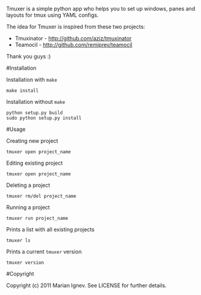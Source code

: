 Tmuxer is a simple python app who helps you to set up windows, panes and layouts for tmux using YAML configs.

The idea for Tmuxer is inspired from these two projects:

* Tmuxinator - http://github.com/aziz/tmuxinator
* Teamocil - http://github.com/remiprev/teamocil

Thank you guys :)

#Installation

Installation with `make`

    make install

Installation without `make`

    python setup.py build
    sudo python setup.py install 

#Usage

Creating new project

    tmuxer open project_name

Editing existing project

    tmuxer open project_name

Deleting a project

    tmuxer rm/del project_name

Running a project
    
    tmuxer run project_name

Prints a list with all existing projects

    tmuxer ls

Prints a current `tmuxer` version

    tmuxer version

#Copyright

Copyright (c) 2011 Marian Ignev. See LICENSE for further details.
